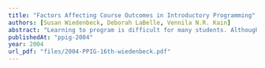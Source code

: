 ```yaml
---
title: "Factors Affecting Course Outcomes in Introductory Programming"
authors: [Susan Wiedenbeck, Deborah LaBelle, Vennila N.R. Kain]
abstract: "Learning to program is difficult for many students. Although several factors that affect learning to program have been identified over the years, we are still far from a full understanding of why some students learn to program easily and quickly while others flounder. Two constructs that may affect learning to program are self-efficacy and mental models. Self-efficacy is the individual’s judgment of his or her ability to perform a task in a specific domain (Bandura 1986). A mental model is a person’s internal (mental) representation of real world objects and systems (Norman 1983). Separate research on self-efficacy and mental models has shown that both are important to knowledge acquisition and transfer. Using a path-analytic approach, this research investigates the joint effects of self-efficacy, mental model, and previous experience on learning to program in an introductory course. The results show that self-efficacy for programming is influenced by previous programming experience, and student self-efficacy increases substantially during an introductory programming course. Furthermore, students’ mental models of programming influence their self-efficacy, and both the mental model and self-efficacy have a direct effect on overall success in an introductory course."
publishedAt: "ppig-2004"
year: 2004
url_pdf: "files/2004-PPIG-16th-wiedenbeck.pdf"
---
```

